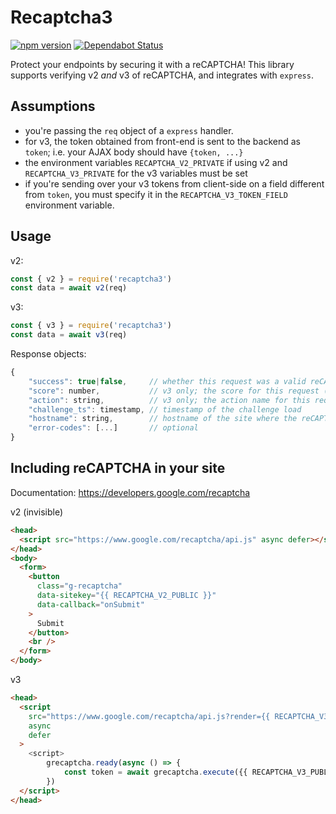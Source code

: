 # Recaptcha3

[![npm version](https://badge.fury.io/js/recaptcha3.svg)](https://badge.fury.io/js/recaptcha3) [![Dependabot Status](https://api.dependabot.com/badges/status?host=github&repo=JaneJeon/recaptcha-v3)](https://dependabot.com)

Protect your endpoints by securing it with a reCAPTCHA! This library supports verifying v2 _and_ v3 of reCAPTCHA, and
integrates with `express`.

## Assumptions

- you're passing the `req` object of a `express` handler.
- for v3, the token obtained from front-end is sent to the backend as `token`; i.e. your AJAX body should have `{token, ...}`
- the environment variables `RECAPTCHA_V2_PRIVATE` if using v2 and `RECAPTCHA_V3_PRIVATE` for the v3 variables must be set
- if you're sending over your v3 tokens from client-side on a field different from `token`, you must specify it in the `RECAPTCHA_V3_TOKEN_FIELD` environment variable.

## Usage

v2:

```javascript
const { v2 } = require('recaptcha3')
const data = await v2(req)
```

v3:

```javascript
const { v3 } = require('recaptcha3')
const data = await v3(req)
```

Response objects:

```javascript
{
	"success": true|false,     // whether this request was a valid reCAPTCHA token for your site
	"score": number,           // v3 only; the score for this request (0.0 - 1.0)
	"action": string,          // v3 only; the action name for this request (important to verify)
	"challenge_ts": timestamp, // timestamp of the challenge load
	"hostname": string,        // hostname of the site where the reCAPTCHA was solved
	"error-codes": [...]       // optional
}
```

## Including reCAPTCHA in your site

Documentation: https://developers.google.com/recaptcha

v2 (invisible)

```html
<head>
  <script src="https://www.google.com/recaptcha/api.js" async defer></script>
</head>
<body>
  <form>
    <button
      class="g-recaptcha"
      data-sitekey="{{ RECAPTCHA_V2_PUBLIC }}"
      data-callback="onSubmit"
    >
      Submit
    </button>
    <br />
  </form>
</body>
```

v3

```html
<head>
  <script
    src="https://www.google.com/recaptcha/api.js?render={{ RECAPTCHA_V3_PUBLIC }}"
    async
    defer
  >
    <script>
        grecaptcha.ready(async () => {
            const token = await grecaptcha.execute({{ RECAPTCHA_V3_PUBLIC }}, { action: {{ ACTION }} })
        })
  </script>
</head>
```
